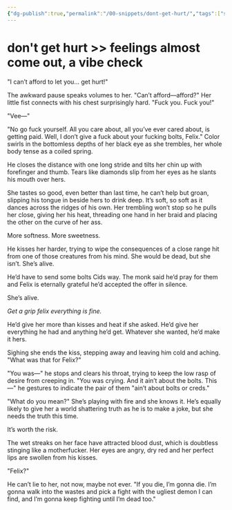 ```yaml
---
{"dg-publish":true,"permalink":"/00-snippets/dont-get-hurt/","tags":["snippet","waifu"],"created":"2024-08-16T11:45:46.000-05:00","updated":"2025-10-27T08:59:59.898-05:00"}
---
```


# don't get hurt >> feelings almost come out, a vibe check

"I can’t afford to let you… get hurt!" 

The awkward pause speaks volumes to her. "Can’t afford—afford?" Her little fist connects with his chest surprisingly hard. "Fuck you. Fuck you!"

"Vee—"

"No go fuck yourself. All you care about, all you’ve ever cared about, is getting paid. Well, I don’t give a fuck about your fucking bolts, Felix." Color swirls in the bottomless depths of her black eye as she trembles, her whole body tense as a coiled spring.

He closes the distance with one long stride and tilts her chin up with forefinger and thumb. Tears like diamonds slip from her eyes as he slants his mouth over hers.

She tastes so good, even better than last time, he can’t help but groan, slipping his tongue in beside hers to drink deep. It’s soft, so soft as it dances across the ridges of his own. Her trembling won’t stop so he pulls her close, giving her his heat, threading one hand in her braid and placing the other on the curve of her ass. 

More softness. More sweetness.

He kisses her harder, trying to wipe the consequences of a close range hit from one of those creatures from his mind. She would be dead, but she isn’t. She’s alive.

He’d have to send some bolts Cids way. The monk said he’d pray for them and Felix is eternally grateful he’d accepted the offer in silence.

She’s alive.

*Get a grip felix everything is fine.*

He’d give her more than kisses and heat if she asked. He’d give her everything he had and anything he’d get. Whatever she wanted, he’d make it hers.

Sighing she ends the kiss, stepping away and leaving him cold and aching. "What was that for Felix?"

"You was—" he stops and clears his throat, trying to keep the low rasp of desire from creeping in. "You was crying. And it ain’t about the bolts. This—" he gestures to indicate the pair of them "ain’t about bolts or creds."

"What do you mean?" She’s playing with fire and she knows it. He’s equally likely to give her a world shattering truth as he is to make a joke, but she needs the truth this time. 

It’s worth the risk.

The wet streaks on her face have attracted blood dust, which is doubtless stinging like a motherfucker. Her eyes are angry, dry red and her perfect lips are swollen from his kisses.

"Felix?"

He can’t lie to her, not now, maybe not ever. "If you die, I’m gonna die. I’m gonna walk into the wastes and pick a fight with the ugliest demon I can find, and I’m gonna keep fighting until I’m dead too."